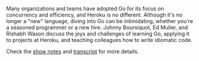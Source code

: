 Many organizations and teams have adopted Go for its focus on concurrency and efficiency, and Heroku is no different. Although it's no longer a "new" language, diving into Go can be intimidating, whether you're a seasoned programmer or a new hire. Johnny Boursiquot, Ed Muller, and Rishabh Wason discuss the joys and challenges of learning Go, applying it to projects at Heroku, and teaching colleagues how to write idiomatic code.

Check the [show notes](https://www.heroku.com/podcasts/codeish/46-go-at-heroku) and [transcript](https://www.heroku.com/podcasts/codeish/46-go-at-heroku#transcript) for more details.